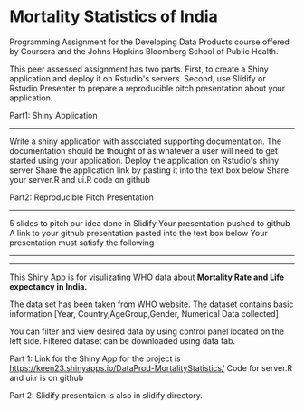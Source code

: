# Mortality Statistics of India
Programming Assignment for the Developing Data Products course offered by Coursera and the Johns Hopkins Bloomberg School of Public Health.

This peer assessed assignment has two parts. First, to create a Shiny application and deploy it on Rstudio's servers. Second, use Slidify or Rstudio Presenter to prepare a reproducible pitch presentation about your application.

Part1: Shiny Application
____________________________
Write a shiny application with associated supporting documentation. The documentation should be thought of as whatever a user will need to get started using your application.
Deploy the application on Rstudio's shiny server
Share the application link by pasting it into the text box below
Share your server.R and ui.R code on github

Part2: Reproducible Pitch Presentation
__________________________________________

5 slides to pitch our idea done in Slidify
Your presentation pushed to github
A link to your github presentation pasted into the text box below
Your presentation must satisfy the following
____________________________________________________________________________________________________________________
_______________________________________________________________________________________________________________________


This Shiny App is for visulizating WHO data about <b>Mortality Rate and Life expectancy in India.</b>

The data set has been taken from WHO website. The dataset contains basic information [Year, Country,AgeGroup,Gender, Numerical Data collected]

You can filter and view desired data by using control panel located on the left side. Filtered dataset can be downloaded using data tab.

Part 1: Link for the Shiny App for the project is
https://keen23.shinyapps.io/DataProd-MortalityStatistics/
Code for server.R and ui.r is on github


Part 2: Slidify presentaion is also in slidify directory.
